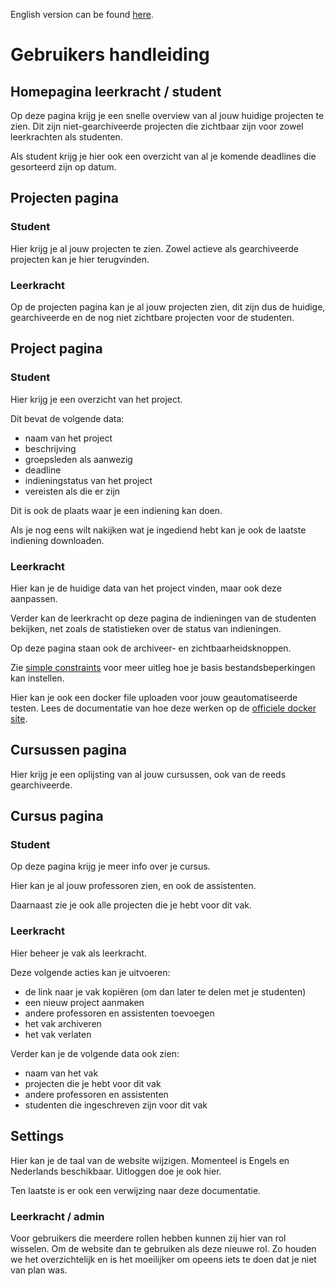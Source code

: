English version can be found [here](documentation.md).

# Gebruikers handleiding

## Homepagina leerkracht / student

Op deze pagina krijg je een snelle overview van al jouw huidige projecten te zien.
Dit zijn niet-gearchiveerde projecten die zichtbaar zijn voor zowel leerkrachten als studenten.

Als student krijg je hier ook een overzicht van al je komende deadlines die gesorteerd zijn op datum.

## Projecten pagina

### Student

Hier krijg je al jouw projecten te zien. Zowel actieve als gearchiveerde projecten kan je hier terugvinden.

### Leerkracht

Op de projecten pagina kan je al jouw projecten zien, dit zijn dus de huidige, gearchiveerde en de nog 
niet zichtbare projecten voor de studenten.

## Project pagina

### Student

Hier krijg je een overzicht van het project.

Dit bevat de volgende data:
- naam van het project
- beschrijving
- groepsleden als aanwezig
- deadline
- indieningstatus van het project
- vereisten als die er zijn

Dit is ook de plaats waar je een indiening kan doen.

Als je nog eens wilt nakijken wat je ingediend hebt kan je ook de laatste
indiening downloaden.


### Leerkracht

Hier kan je de huidige data van het project vinden, maar ook deze aanpassen.

Verder kan de leerkracht op deze pagina de indieningen van de studenten bekijken,
net zoals de statistieken over de status van indieningen.

Op deze pagina staan ook de archiveer- en zichtbaarheidsknoppen.

Zie [simple constraints](simple_constraints.md) voor meer uitleg hoe je basis bestandsbeperkingen kan instellen.

Hier kan je ook een docker file uploaden voor jouw geautomatiseerde testen.
Lees de documentatie van hoe deze werken op de [officiele docker site](https://docs.docker.com/reference/dockerfile/).

## Cursussen pagina

Hier krijg je een oplijsting van al jouw cursussen, ook van de reeds gearchiveerde.

## Cursus pagina

### Student

Op deze pagina krijg je meer info over je cursus.

Hier kan je al jouw professoren zien, en ook de assistenten.

Daarnaast zie je ook alle projecten die je hebt voor dit vak.

### Leerkracht

Hier beheer je vak als leerkracht.

Deze volgende acties kan je uitvoeren:
- de link naar je vak kopiëren (om dan later te delen met je studenten)
- een nieuw project aanmaken
- andere professoren en assistenten toevoegen
- het vak archiveren
- het vak verlaten

Verder kan je de volgende data ook zien:
- naam van het vak
- projecten die je hebt voor dit vak
- andere professoren en assistenten
- studenten die ingeschreven zijn voor dit vak

## Settings

Hier kan je de taal van de website wijzigen. Momenteel is Engels en Nederlands beschikbaar.
Uitloggen doe je ook hier.

Ten laatste is er ook een verwijzing naar deze documentatie.

### Leerkracht / admin

Voor gebruikers die meerdere rollen hebben kunnen zij hier van rol wisselen.
Om de website dan te gebruiken als deze nieuwe rol.
Zo houden we het overzichtelijk en is het moeilijker om opeens iets te doen dat je niet van plan was.
